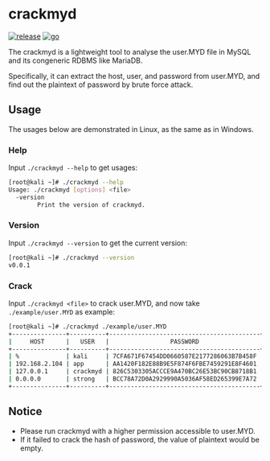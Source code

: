 # crackmyd

[![release](https://img.shields.io/github/v/release/ciphersaw/crackmyd)](https://github.com/ciphersaw/crackmyd) [![go](https://img.shields.io/badge/go-1.15.8-blue)](https://golang.org/) 

The crackmyd is a lightweight tool to analyse the user.MYD file in MySQL and its congeneric RDBMS like MariaDB.

Specifically, it can extract  the host, user, and password from user.MYD, and find out the plaintext of password by brute force attack.

## Usage

The usages below are demonstrated in Linux, as the same as in Windows.

### Help

Input `./crackmyd --help` to get usages:

```bash
[root@kali ~]# ./crackmyd --help
Usage: ./crackmyd [options] <file>
  -version
        Print the version of crackmyd.
```

### Version

Input `./crackmyd --version` to get the current version:

```bash
[root@kali ~]# ./crackmyd --version
v0.0.1
```

### Crack

Input `./crackmyd <file>` to crack user.MYD, and now take `./example/user.MYD` as example:

```bash
[root@kali ~]# ./crackmyd ./example/user.MYD
+---------------+----------+------------------------------------------+-----------+
|     HOST      |   USER   |                 PASSWORD                 | PLAINTEXT |
+---------------+----------+------------------------------------------+-----------+
| %             | kali     | 7CFA671F67454DD0660587E2177286063B7B458F | kali123   |
| 192.168.2.104 | app      | AA1420F182E88B9E5F874F6FBE7459291E8F4601 | qwerty    |
| 127.0.0.1     | crackmyd | 826C5303305ACCCE9A470BC26E53BC90CB8718B1 | crackmyd  |
| 0.0.0.0       | strong   | BCC78A72D0A2929990A5036AF58ED265399E7A72 |           |
+---------------+----------+------------------------------------------+-----------+
```

## Notice

- Please run crackmyd with a higher permission accessible to user.MYD.
- If it failed to crack the hash of password, the value of plaintext would be empty.
